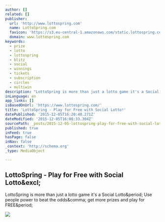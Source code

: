 ```yaml
---
author: []
related: []
publisher:
  url: 'http://www.lottospring.com'
  name: LottoSpring.com
  favicon: 'https://s3.eu-central-1.amazonaws.com/static.lottospring.com/theme/images/favico.png'
  domain: www.lottospring.com
keywords:
  - prize
  - lotto
  - lottospring
  - blitz
  - social
  - winnings
  - tickets
  - subscription
  - circles
  - multiwin
description: "LottoSpring is more than just a lotto game it's a Social Lotto. Use people power to beat the odds, get more prizes and play for FREE."
inLanguage: en
app_links: []
isBasedOnUrl: 'https://www.lottospring.com/'
title: 'LottoSpring - Play for Free with Social Lotto!'
datePublished: '2015-12-05T16:20:40.271Z'
dateModified: '2015-12-05T16:08:33.304Z'
sourcePath: _posts/2015-12-05-lottospring-play-for-free-with-social-lotto.md
published: true
inFeed: true
hasPage: false
inNav: false
_context: 'http://schema.org'
_type: MediaObject

---
```

<article style=""><h1>LottoSpring - Play for Free with Social Lotto&amp;excl;</h1><p>LottoSpring is more than just a lotto game it's a Social Lotto&amp;period; Use people power to beat the odds&amp;comma; get more prizes and play for FREE&amp;period;</p><img src="https://s3.eu-central-1.amazonaws.com/static.lottospring.com/theme/images/lsp_index_fb_thumb.jpg" /></article>